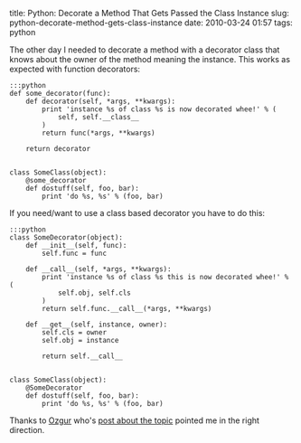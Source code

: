 title: Python: Decorate a Method That Gets Passed the Class Instance
slug: python-decorate-method-gets-class-instance
date: 2010-03-24 01:57
tags: python

The other day I needed to decorate a method with a decorator class that knows about the owner of the method meaning the instance. This works as expected with function decorators:

	:::python
	def some_decorator(func):
		def decorator(self, *args, **kwargs):
			print 'instance %s of class %s is now decorated whee!' % (
				self, self.__class__
			)
			return func(*args, **kwargs)

		return decorator


	class SomeClass(object):
		@some_decorator
		def dostuff(self, foo, bar):
			print 'do %s, %s' % (foo, bar)

If you need/want to use a class based decorator you have to do this:

	:::python
	class SomeDecorator(object):
		def __init__(self, func):
			self.func = func

		def __call__(self, *args, **kwargs):
			print 'instance %s of class %s this is now decorated whee!' % (
				self.obj, self.cls
			)
			return self.func.__call__(*args, **kwargs)
	
		def __get__(self, instance, owner):
			self.cls = owner
			self.obj = instance

			return self.__call__


	class SomeClass(object):
		@SomeDecorator
		def dostuff(self, foo, bar):
			print 'do %s, %s' % (foo, bar)

Thanks to [Ozgur](http://eoyilmaz.blogspot.com/) who's [post about the topic](http://eoyilmaz.blogspot.com/2009/09/python-function-decorators-2-decorating.html) pointed me in the right direction.
